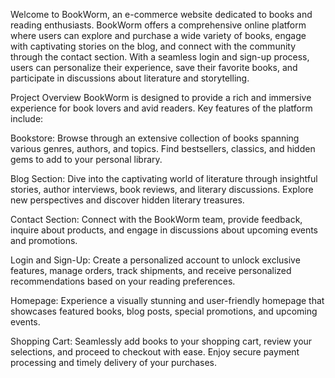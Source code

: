 Welcome to BookWorm, an e-commerce website dedicated to books and reading enthusiasts. 
BookWorm offers a comprehensive online platform where users can explore and purchase a wide variety of books, engage with captivating stories on the blog, and connect 
with the community through the contact section. With a seamless login and sign-up process, users can personalize their experience, save their favorite books, and participate 
in discussions about literature and storytelling.

Project Overview
BookWorm is designed to provide a rich and immersive experience for book lovers and avid readers. Key features of the platform include:

Bookstore: Browse through an extensive collection of books spanning various genres, authors, and topics. Find bestsellers, classics, and hidden gems to add to your personal library.

Blog Section: Dive into the captivating world of literature through insightful stories, author interviews, book reviews, and literary discussions. Explore new perspectives and discover hidden literary treasures.

Contact Section: Connect with the BookWorm team, provide feedback, inquire about products, and engage in discussions about upcoming events and promotions.

Login and Sign-Up: Create a personalized account to unlock exclusive features, manage orders, track shipments, and receive personalized recommendations based on your reading preferences.

Homepage: Experience a visually stunning and user-friendly homepage that showcases featured books, blog posts, special promotions, and upcoming events.

Shopping Cart: Seamlessly add books to your shopping cart, review your selections, and proceed to checkout with ease. Enjoy secure payment processing and timely delivery of your purchases.



